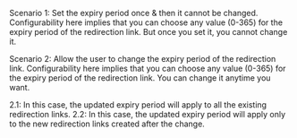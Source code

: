 Scenario 1: Set the expiry period once & then it cannot be changed.
Configurability here implies that you can choose any value (0-365) for the expiry period of the redirection link. But once you set it, you cannot change it.


Scenario 2: Allow the user to change the expiry period of the redirection link.
Configurability here implies that you can choose any value (0-365) for the expiry period of the redirection link. You can change it anytime you want.

2.1: In this case, the updated expiry period will apply to all the existing redirection links.
2.2: In this case, the updated expiry period will apply only to the new redirection links created after the change.